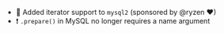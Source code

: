 - 🎉 Added iterator support to `mysql2` (sponsored by @ryzen ❤)
- ❗ `.prepare()` in MySQL no longer requires a name argument
